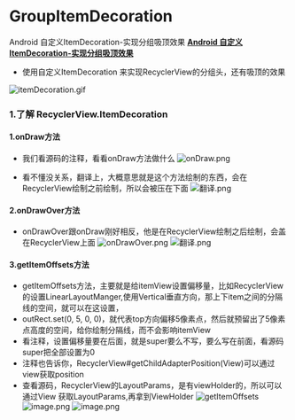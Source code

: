 # GroupItemDecoration
Android 自定义ItemDecoration-实现分组吸顶效果
**[Android 自定义ItemDecoration-实现分组吸顶效果](https://www.jianshu.com/p/eaabde1880db)**
- 使用自定义ItemDecoration 来实现RecyclerView的分组头，还有吸顶的效果

 ![itemDecoration.gif](https://upload-images.jianshu.io/upload_images/1627327-8a3e8c475d8f53a5.gif?imageMogr2/auto-orient/strip)


### 1.了解 RecyclerView.ItemDecoration
#### 1.onDraw方法
- 我们看源码的注释，看看onDraw方法做什么
![onDraw.png](https://upload-images.jianshu.io/upload_images/1627327-917e1d08e909fe34.png?imageMogr2/auto-orient/strip%7CimageView2/2/w/1240)

 - 看不懂没关系，翻译上，大概意思就是这个方法绘制的东西，会在RecyclerView绘制之前绘制，所以会被压在下面
![翻译.png](https://upload-images.jianshu.io/upload_images/1627327-a6640b3085a0e1f4.png?imageMogr2/auto-orient/strip%7CimageView2/2/w/1240)


#### 2.onDrawOver方法
- onDrawOver跟onDraw刚好相反，他是在RecyclerView绘制之后绘制，会盖在RecyclerView上面
![onDrawOver.png](https://upload-images.jianshu.io/upload_images/1627327-26c4748581d53b42.png?imageMogr2/auto-orient/strip%7CimageView2/2/w/1240)
![翻译.png](https://upload-images.jianshu.io/upload_images/1627327-8be45db449640141.png?imageMogr2/auto-orient/strip%7CimageView2/2/w/1240)


#### 3.getItemOffsets方法
- getItemOffsets方法，主要就是给itemView设置偏移量，比如RecyclerView的设置LinearLayoutManger,使用Vertical垂直方向，那上下item之间的分隔线的空间，就可以在这设置，
- outRect.set(0, 5, 0, 0)，就代表top方向偏移5像素点，然后就预留出了5像素点高度的空间，给你绘制分隔线，而不会影响itemView
- 看注释，设置偏移量要在后面，就是super要么不写，要么写在前面，看源码super把全部设置为0
- 注释也告诉你，RecyclerView#getChildAdapterPosition(View)可以通过view获取position
- 查看源码，RecyclerView的LayoutParams，是有viewHolder的，所以可以通过View 获取LayoutParams,再拿到ViewHolder
![getItemOffsets](https://upload-images.jianshu.io/upload_images/1627327-e3bdd9a35b2830e8.png?imageMogr2/auto-orient/strip%7CimageView2/2/w/1240)
![image.png](https://upload-images.jianshu.io/upload_images/1627327-61db1bd67f884456.png?imageMogr2/auto-orient/strip%7CimageView2/2/w/1240)
![image.png](https://upload-images.jianshu.io/upload_images/1627327-d4b42839f3aa9762.png?imageMogr2/auto-orient/strip%7CimageView2/2/w/1240)
